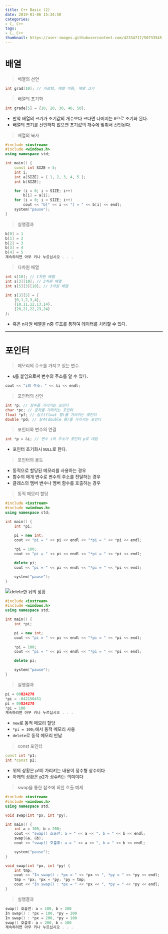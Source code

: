 ```yaml
---
title: C++ Basic (2)
date: 2019-01-06 15:34:50
categories:
- C, C++
tags:
- C, C++
thumbnail: https://user-images.githubusercontent.com/42334717/50733545-d2443300-11d2-11e9-981a-0a81acd87eb5.png
---
```

# 배열

> 배열의 선언

~~~C++
int grad[10]; // 자료형, 배열 이름, 배열 크기
~~~
> 배열의 초기화

~~~C++
int grade[5] = {10, 20, 30, 40, 50};
~~~
+ 만약 배열의 크기가 초기값의 개수보다 크다면 나머지는 `0`으로 초기화 된다.
+ 배열의 크기를 선언하지 않으면 초기값의 개수에 맞춰서 선언된다.

> 배열의 복사

~~~C++
#include <iostream>
#include <windows.h>
using namespace std;

int main() {
	const int SIZE = 5;
	int i;
	int a[SIZE] = { 1, 2, 3, 4, 5 };
	int b[SIZE];

	for (i = 0; i < SIZE; i++)
		b[i] = a[i];
	for (i = 0; i < SIZE; i++)
		cout << "b[" << i << "] = " << b[i] << endl;
	system("pause");
}
~~~

<!-- more -->

> 실행결과

~~~C++
b[0] = 1
b[1] = 2
b[2] = 3
b[3] = 4
b[4] = 5
계속하려면 아무 키나 누르십시오 . . .
~~~
> 다차원 배열

~~~C++
int s[10]; // 1차원 배열
int s[3][10]; // 2차원 배열
int s[5][3][10]; // 3차원 배열

int s[3][5] = {
	{0,1,2,3,4},
	{10,11,12,13,14},
	{20,21,22,23,24}
};
~~~
+ 혹은 n차원 배열을 n중 루프를 통하여 데이터를 처리할 수 있다.
***
# 포인터

> 메모리의 주소를 가지고 있는 변수.

+ `&`를 붙임으로써 변수의 주소를 알 수 있다.

~~~C++
cout << "i의 주소: " << &i << endl;
~~~
> 포인터의 선언

~~~C++
int *p; // 정수를 가리키는 포인터
char *pc; // 문자를 가리키는 포인터
float *pf; // 실수(float 형)를 가리키는 포인터
double *pd; // 실수(double 형)를 가리키는 포인터
~~~
> 포인터와 변수의 연결

~~~C++
int *p = &i; // 변수 i의 주소가 포인터 p로 대입
~~~
+ 포인터 초기화시 `NULL`로 한다.

> 포인터의 용도

+ 동적으로 할당된 메모리를 사용하는 경우
+ 함수의 매개 변수로 변수의 주소를 전달하는 경우
+ 클래스의 멤버 변수나 멤버 함수를 호출하는 경우

> 동적 메모리 할당

~~~C++
#include <iostream>
#include <windows.h>
using namespace std;

int main() {
	int *pi;

	pi = new int;
	cout << "pi = " << pi << endl << "*pi = " << *pi << endl;
	
	*pi = 100;
	cout << "pi = " << pi << endl << "*pi = " << *pi << endl;

	delete pi;
	cout << "pi = " << pi << endl << "*pi = " << *pi << endl;

	system("pause");
}
~~~
![delete한 뒤의 상황](https://user-images.githubusercontent.com/42334717/50733545-d2443300-11d2-11e9-981a-0a81acd87eb5.png)
~~~C++
#include <iostream>
#include <windows.h>
using namespace std;

int main() {
	int *pi;

	pi = new int;
	cout << "pi = " << pi << endl << "*pi = " << *pi << endl;
	
	*pi = 100;
	cout << "pi = " << pi << endl << "*pi = " << *pi << endl;

	delete pi;

	system("pause");
}
~~~
> 실행결과

~~~C++
pi = 00824278
*pi = -842150451
pi = 00824278
*pi = 100
계속하려면 아무 키나 누르십시오 . . .
~~~
+ `new`로 동적 메모리 할당
+ `*pi = 100;`에서 동적 메모리 사용
+ `delete`로 동적 메모리 반납

> const 포인터

~~~C++
const int *p1;
int *const p2;
~~~
+ 위의 상황은 p1이 가리키는 내용이 정수형 상수이다
+ 아래의 상황은 p2가 상수라는 의미이다

> swap을 통한 참조에 의한 호출 예제

~~~C++
#include <iostream>
#include <windows.h>
using namespace std;

void swap(int *px, int *py);

int main() {
	int a = 100, b = 200;
	cout << "swap() 호출전: a = " << a << ", b = " << b << endl;
	swap(&a, &b);
	cout << "swap() 호출후: a = " << a << ", b = " << b << endl;

	system("pause");
}

void swap(int *px, int *py) {
	int tmp;
	cout << "In swap() : *px = " << *px << ", *py = " << *py << endl;
	tmp = *px; *px = *py; *py = tmp;
	cout << "In swap() : *px = " << *px << ", *py = " << *py << endl;
}
~~~
> 실행결과

~~~C++
swap() 호출전: a = 100, b = 200
In swap() : *px = 100, *py = 200
In swap() : *px = 200, *py = 100
swap() 호출후: a = 200, b = 100
계속하려면 아무 키나 누르십시오 . . .
~~~
